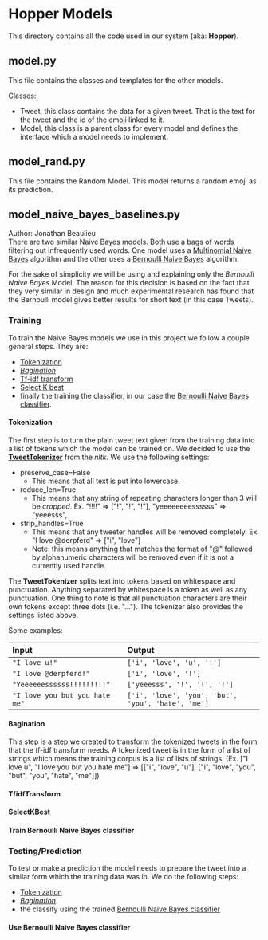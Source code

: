 # Hopper Models

This directory contains all the code used in our system (aka: **Hopper**).

## model.py

This file contains the classes and templates for the other models.

Classes:
- Tweet, this class contains the data for a given tweet. That is the text for the tweet and the id of the emoji linked to it.
- Model, this class is a parent class for every model and defines the interface which a model needs to implement.

## model_rand.py

This file contains the Random Model. This model returns a random emoji as its prediction.

## model_naive_bayes_baselines.py
Author: Jonathan Beaulieu  
There are two similar Naive Bayes models. Both use a bags of words filtering out infrequently used words.
One model uses a [Multinomial Naive Bayes](http://scikit-learn.org/stable/modules/naive_bayes.html#multinomial-naive-bayes)
algorithm and the other uses a [Bernoulli Naive Bayes](http://scikit-learn.org/stable/modules/naive_bayes.html#bernoulli-naive-bayes) algorithm.

For the sake of simplicity we will be using and explaining only the *Bernoulli Naive Bayes* Model. The reason for this decision is based on the fact that they very similar in design and much experimental research has found that the Bernoulli model gives better results for short text (in this case Tweets).

### Training
To train the Naive Bayes models we use in this project we follow a couple general steps. They are:
 * [Tokenization](#tokenization)
 * [*Bagination*](#bagination)
 * [Tf-idf transform](#tfidftransform)
 * [Select K best](#selectkbest)
 * finally the training the classifier, in our case the [Bernoulli Naive Bayes classifier](#train-bernoulli-naive-bayes-classifier).

#### Tokenization
The first step is to turn the plain tweet text given from the training data into a list of tokens which the model can be trained on. We decided to use the [**TweetTokenizer**](http://www.nltk.org/api/nltk.tokenize.html#nltk.tokenize.casual.TweetTokenizer) from the *nltk*.
We use the following settings:
- preserve_case=False
  - This means that all text is put into lowercase.
- reduce_len=True
  - This means that any string of repeating characters longer than 3 will be *cropped*. Ex. "!!!!" => ["!", "!", "!"], "yeeeeeeeessssss" => "yeeesss",
- strip_handles=True
  - This means that any tweeter handles will be removed completely. Ex. "I love @derpferd" => ["i", "love"]
  - Note: this means anything that matches the format of "@" followed by alphanumeric characters will be removed even if it is not a currently used handle.

The **TweetTokenizer** splits text into tokens based on whitespace and punctuation. Anything separated by whitespace is a token as well as any punctuation. One thing to note is that all punctuation characters are their own tokens except three dots (i.e. "..."). The tokenizer also provides the settings listed above.

Some examples:

| Input                      | Output                       |
|:---------------------------|:-----------------------------|
| `"I love u!"`              | `['i', 'love', 'u', '!']`    |
| `"I love @derpferd!"`      | `['i', 'love', '!']`         |
| `"Yeeeeeessssss!!!!!!!!!"` | `['yeeesss', '!', '!', '!']` |
| `"I love you but you hate me"`   | `['i', 'love', 'you', 'but', 'you', 'hate', 'me']`  |

#### Bagination
This step is a step we created to transform the tokenized tweets in the form that the tf-idf transform needs.
A tokenized tweet is in the form of a list of strings which means the training corpus is a list of lists of strings. (Ex. ["I love u", "I love you but you hate me"] => [["i", "love", "u"], ["i", "love", "you", "but", "you", "hate", "me"]])


#### TfidfTransform

#### SelectKBest

#### Train Bernoulli Naive Bayes classifier

### Testing/Prediction
To test or make a prediction the model needs to prepare the tweet into a similar form which the training data was in.
We do the following steps:
 * [Tokenization](#tokenization)
 * [*Bagination*](#bagination)
 * the classify using the trained [Bernoulli Naive Bayes classifier](#use-bernoulli-naive-bayes-classifier)

#### Use Bernoulli Naive Bayes classifier
